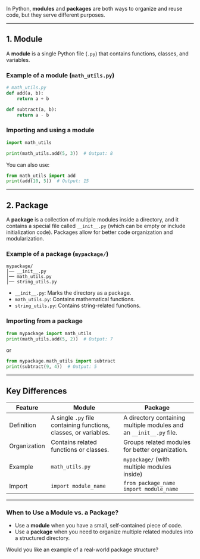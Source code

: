 In Python, **modules** and **packages** are both ways to organize and reuse code, but they serve different purposes.  

---

## **1. Module**  
A **module** is a single Python file (`.py`) that contains functions, classes, and variables.  

### **Example of a module (`math_utils.py`)**
```python
# math_utils.py
def add(a, b):
    return a + b

def subtract(a, b):
    return a - b
```

### **Importing and using a module**
```python
import math_utils

print(math_utils.add(5, 3))  # Output: 8
```
You can also use:
```python
from math_utils import add
print(add(10, 5))  # Output: 15
```

---

## **2. Package**  
A **package** is a collection of multiple modules inside a directory, and it contains a special file called `__init__.py` (which can be empty or include initialization code). Packages allow for better code organization and modularization.  

### **Example of a package (`mypackage/`)**
```
mypackage/
│── __init__.py
│── math_utils.py
│── string_utils.py
```
- `__init__.py`: Marks the directory as a package.
- `math_utils.py`: Contains mathematical functions.
- `string_utils.py`: Contains string-related functions.

### **Importing from a package**
```python
from mypackage import math_utils
print(math_utils.add(5, 2))  # Output: 7
```
or
```python
from mypackage.math_utils import subtract
print(subtract(9, 4))  # Output: 5
```

---

## **Key Differences**

| Feature       | Module | Package |
|--------------|--------|---------|
| Definition   | A single `.py` file containing functions, classes, or variables. | A directory containing multiple modules and an `__init__.py` file. |
| Organization | Contains related functions or classes. | Groups related modules for better organization. |
| Example      | `math_utils.py` | `mypackage/` (with multiple modules inside) |
| Import       | `import module_name` | `from package_name import module_name` |

---

### **When to Use a Module vs. a Package?**
- Use a **module** when you have a small, self-contained piece of code.
- Use a **package** when you need to organize multiple related modules into a structured directory.

Would you like an example of a real-world package structure?